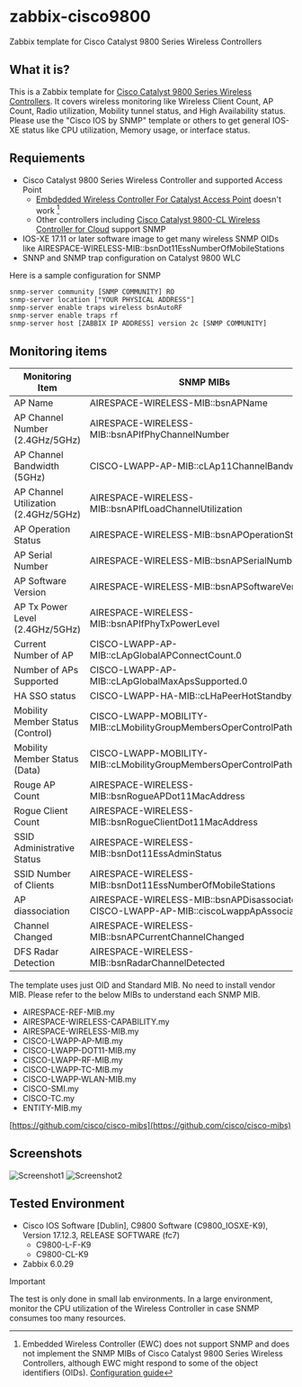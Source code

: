 # zabbix-cisco9800
Zabbix template for Cisco Catalyst 9800 Series Wireless Controllers

## What it is?
This is a Zabbix template for [Cisco Catalyst 9800 Series Wireless Controllers](https://www.cisco.com/site/us/en/products/networking/wireless/wireless-lan-controllers/catalyst-9800-series/index.html).
It covers wireless monitoring like Wireless Client Count, AP Count, Radio utilization, Mobility tunnel status, and High Availability status.
Please use the "Cisco IOS by SNMP" template or others to get general IOS-XE status like CPU utilization, Memory usage, or interface status.


## Requiements
- Cisco Catalyst 9800 Series Wireless Controller and supported Access Point
  - [Embdedded Wireless Controller For Catalyst Access Point](https://www.cisco.com/c/en/us/products/wireless/embedded-wireless-controller-on-catalyst-access-points/index.html) doesn't work [^1] 
  - Other controllers including [Cisco Catalyst 9800-CL Wireless Controller for Cloud](https://www.cisco.com/c/en/us/products/collateral/wireless/catalyst-9800-cl-wireless-controller-cloud/nb-06-cat9800-cl-cloud-wirel-data-sheet-ctp-en.html) support SNMP
- IOS-XE 17.11 or later software image to get many wireless SNMP OIDs like AIRESPACE-WIRELESS-MIB::bsnDot11EssNumberOfMobileStations
- SNNP and SNMP trap configuration on Catalyst 9800 WLC
[^1]: Embedded Wireless Controller (EWC) does not support SNMP and does not implement the SNMP MIBs of Cisco Catalyst 9800 Series Wireless Controllers, although EWC might respond to some of the object identifiers (OIDs). [Configuration guide](https://www.cisco.com/c/en/us/td/docs/wireless/controller/ewc/17-6/config-guide/ewc_cg_17_6/new_configuration_model.html)

Here is a sample configuration for SNMP
```
snmp-server community [SNMP COMMUNITY] RO
snmp-server location ["YOUR PHYSICAL ADDRESS"]
snmp-server enable traps wireless bsnAutoRF
snmp-server enable traps rf
snmp-server host [ZABBIX IP ADDRESS] version 2c [SNMP COMMUNITY]
```

## Monitoring items
| Monitoring Item  |SNMP MIBs |
| ------------- | ------------- |
| AP Name  | AIRESPACE-WIRELESS-MIB::bsnAPName  |
| AP Channel Number (2.4GHz/5GHz) | AIRESPACE-WIRELESS-MIB::bsnAPIfPhyChannelNumber |
| AP Channel Bandwidth (5GHz) | CISCO-LWAPP-AP-MIB::cLAp11ChannelBandwidth|
| AP Channel Utilization (2.4GHz/5GHz) | AIRESPACE-WIRELESS-MIB::bsnAPIfLoadChannelUtilization|
| AP Operation Status | AIRESPACE-WIRELESS-MIB::bsnAPOperationStatus|
| AP Serial Number | AIRESPACE-WIRELESS-MIB::bsnAPSerialNumber|
| AP Software Version | AIRESPACE-WIRELESS-MIB::bsnAPSoftwareVersion|
| AP Tx Power Level (2.4GHz/5GHz) | AIRESPACE-WIRELESS-MIB::bsnAPIfPhyTxPowerLevel|
| Current Number of AP | CISCO-LWAPP-AP-MIB::cLApGlobalAPConnectCount.0|
| Number of APs Supported | CISCO-LWAPP-AP-MIB::cLApGlobalMaxApsSupported.0|
| HA SSO status | CISCO-LWAPP-HA-MIB::cLHaPeerHotStandbyEvent |
| Mobility Member Status (Control) | CISCO-LWAPP-MOBILITY-MIB::cLMobilityGroupMembersOperControlPathStatus |
| Mobility Member Status (Data) | CISCO-LWAPP-MOBILITY-MIB::cLMobilityGroupMembersOperControlPathStatus |
| Rouge AP Count | AIRESPACE-WIRELESS-MIB::bsnRogueAPDot11MacAddress |
| Rogue Client Count | AIRESPACE-WIRELESS-MIB::bsnRogueClientDot11MacAddress |
| SSID Administrative Status | AIRESPACE-WIRELESS-MIB::bsnDot11EssAdminStatus |
| SSID Number of Clients | AIRESPACE-WIRELESS-MIB::bsnDot11EssNumberOfMobileStations |
| AP diassociation | AIRESPACE-WIRELESS-MIB::bsnAPDisassociated, CISCO-LWAPP-AP-MIB::ciscoLwappApAssociated |
| Channel Changed | AIRESPACE-WIRELESS-MIB::bsnAPCurrentChannelChanged |
| DFS Radar Detection | AIRESPACE-WIRELESS-MIB::bsnRadarChannelDetected |

The template uses just OID and Standard MIB. No need to install vendor MIB. Please refer to the below MIBs to understand each SNMP MIB.
- AIRESPACE-REF-MIB.my
- AIRESPACE-WIRELESS-CAPABILITY.my
- AIRESPACE-WIRELESS-MIB.my
- CISCO-LWAPP-AP-MIB.my
- CISCO-LWAPP-DOT11-MIB.my
- CISCO-LWAPP-RF-MIB.my
- CISCO-LWAPP-TC-MIB.my
- CISCO-LWAPP-WLAN-MIB.my
- CISCO-SMI.my
- CISCO-TC.my
- ENTITY-MIB.my

[https://github.com/cisco/cisco-mibs](https://github.com/cisco/cisco-mibs)

## Screenshots
![Screenshot1](https://qiita-image-store.s3.ap-northeast-1.amazonaws.com/0/385067/4dd37fb6-fc9d-7e33-23aa-9928b1c4a85b.png)
![Screenshot2](https://qiita-image-store.s3.ap-northeast-1.amazonaws.com/0/385067/fdc40126-9b34-8200-5ac5-6ea7dad9ecd6.png)

## Tested Environment
- Cisco IOS Software [Dublin], C9800 Software (C9800_IOSXE-K9), Version 17.12.3, RELEASE SOFTWARE (fc7)
  - C9800-L-F-K9
  - C9800-CL-K9
- Zabbix 6.0.29

> [!IMPORTANT]
The test is only done in small lab environments. In a large environment, monitor the CPU utilization of the Wireless Controller in case SNMP consumes too many resources.
